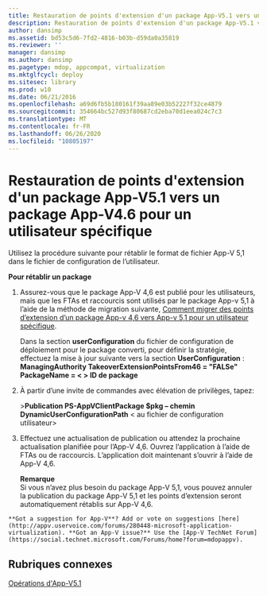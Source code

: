 ```yaml
---
title: Restauration de points d'extension d'un package App-V5.1 vers un package App-V4.6 pour un utilisateur spécifique
description: Restauration de points d'extension d'un package App-V5.1 vers un package App-V4.6 pour un utilisateur spécifique
author: dansimp
ms.assetid: bd53c5d6-7fd2-4816-b03b-d59da0a35819
ms.reviewer: ''
manager: dansimp
ms.author: dansimp
ms.pagetype: mdop, appcompat, virtualization
ms.mktglfcycl: deploy
ms.sitesec: library
ms.prod: w10
ms.date: 06/21/2016
ms.openlocfilehash: a69d6fb5b180161f39aa89e03b52227f32ce4879
ms.sourcegitcommit: 354664bc527d93f80687cd2eba70d1eea024c7c3
ms.translationtype: MT
ms.contentlocale: fr-FR
ms.lasthandoff: 06/26/2020
ms.locfileid: "10805197"
---
```

# Restauration de points d'extension d'un package App-V5.1 vers un package App-V4.6 pour un utilisateur spécifique


Utilisez la procédure suivante pour rétablir le format de fichier App-V 5,1 dans le fichier de configuration de l’utilisateur.

**Pour rétablir un package**

1.  Assurez-vous que le package App-V 4,6 est publié pour les utilisateurs, mais que les FTAs et raccourcis sont utilisés par le package App-v 5,1 à l’aide de la méthode de migration suivante, [Comment migrer des points d’extension d’un package App-v 4,6 vers App-v 5,1 pour un utilisateur spécifique](how-to-migrate-extension-points-from-an-app-v-46-package-to-app-v-51-for-a-specific-user.md).

    Dans la section **userConfiguration** du fichier de configuration de déploiement pour le package converti, pour définir la stratégie, effectuez la mise à jour suivante vers la section **UserConfiguration** : **ManagingAuthority TakeoverExtensionPointsFrom46 = "FALSe" PackageName = &lt; &gt; ID de package**

2.  À partir d’une invite de commandes avec élévation de privilèges, tapez:

    &gt;**Publication PS-AppVClientPackage $pkg – chemin DynamicUserConfigurationPath** &lt; au fichier de configuration utilisateur&gt;

3.  Effectuez une actualisation de publication ou attendez la prochaine actualisation planifiée pour l’App-V 4,6. Ouvrez l’application à l’aide de FTAs ou de raccourcis. L’application doit maintenant s’ouvrir à l’aide de App-V 4,6.

    **Remarque**  
    Si vous n’avez plus besoin du package App-V 5,1, vous pouvez annuler la publication du package App-V 5,1 et les points d’extension seront automatiquement rétablis sur App-V 4,6.



~~~
**Got a suggestion for App-V**? Add or vote on suggestions [here](http://appv.uservoice.com/forums/280448-microsoft-application-virtualization). **Got an App-V issue?** Use the [App-V TechNet Forum](https://social.technet.microsoft.com/Forums/home?forum=mdopappv).
~~~

## Rubriques connexes


[Opérations d'App-V5.1](operations-for-app-v-51.md)









